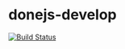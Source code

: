 # donejs-develop
[![Build Status](https://travis-ci.org/<your-username>/place-my-order.png?branch=master)](https://travis-ci.org/<your-username>/place-my-order)
